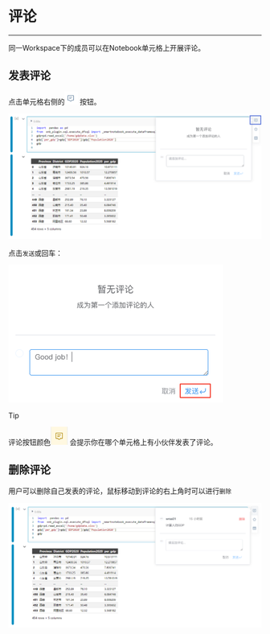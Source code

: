 # 评论
---

同一Workspace下的成员可以在Notebook单元格上开展评论。

## 发表评论

点击单元格右侧的<img src="../images/comm.png"  style="display: inline-block;" /> 按钮。

![图15 style="width: 70%;height: 70%;"](../images/44bbdb2ea343b6118633ad2d3821b59db5a9114a45eebe45b10b10a06d561b11.png "Cell评论")

点击`发送`或回车：

![图 2](../images/sendcomm.png)  

> [!Tip]
> 评论按钮颜色<img src="../images/yansepinglun.png"  style="display: inline-block;" /> 
会提示你在哪个单元格上有小伙伴发表了评论。


## 删除评论

用户可以删除自己发表的评论，鼠标移动到评论的右上角时可以进行`删除`


![图17 style="width: 70%;height: 70%;"](../images/958469572ad60f7a194eece30b0984098c70f8b96b80c76af818c407efed360a.png "发送评论")
